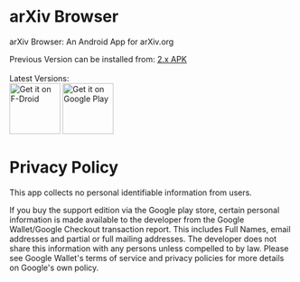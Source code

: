 arXiv Browser
============

arXiv Browser: An Android App for arXiv.org

Previous Version can be installed from: <a href="https://github.com/jdeslip/arXiv3/tree/master/old_versions">2.x APK</a><br><br>Latest Versions:<br>
<a href="https://f-droid.org/packages/com.commonsware.android.arXiv/" target="_blank">
<img src="https://f-droid.org/badge/get-it-on.png" alt="Get it on F-Droid" height="90"/></a>
<a href="https://play.google.com/store/apps/details?id=com.commonsware.android.arXiv" target="_blank">
<img src="https://play.google.com/intl/en_us/badges/images/generic/en-play-badge.png" alt="Get it on Google Play" height="90"/></a>

# Privacy Policy

This app collects no personal identifiable information from users.

If you buy the support edition via the Google play store, certain personal information is made available to the developer from the Google Wallet/Google Checkout transaction report. This includes Full Names, email addresses and partial or full mailing addresses. The developer does not share this information with any persons unless compelled to by law. Please see Google Wallet's terms of service and privacy policies for more details on Google's own policy.
